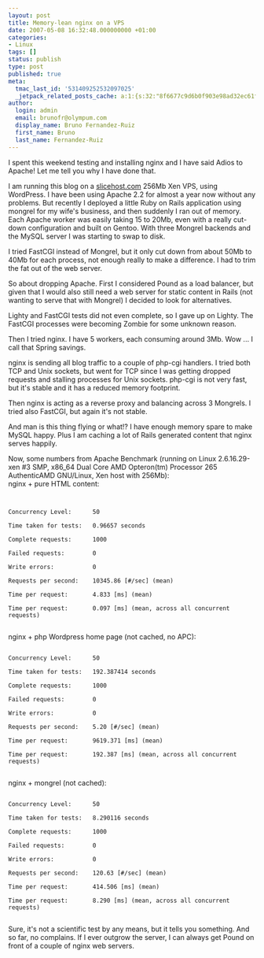 ```yaml
---
layout: post
title: Memory-lean nginx on a VPS
date: 2007-05-08 16:32:48.000000000 +01:00
categories:
- Linux
tags: []
status: publish
type: post
published: true
meta:
  tmac_last_id: '531409252532097025'
  _jetpack_related_posts_cache: a:1:{s:32:"8f6677c9d6b0f903e98ad32ec61f8deb";a:2:{s:7:"expires";i:1415333186;s:7:"payload";a:3:{i:0;a:1:{s:2:"id";i:97;}i:1;a:1:{s:2:"id";i:68;}i:2;a:1:{s:2:"id";i:315;}}}}
author:
  login: admin
  email: brunofr@olympum.com
  display_name: Bruno Fernandez-Ruiz
  first_name: Bruno
  last_name: Fernandez-Ruiz
---
```


I spent this weekend testing and installing nginx and I have said Adios to Apache! Let me tell you why I have done that.

<p>I am running this blog on a <a href="https://manage.slicehost.com/customers/signup?referrer=49029804">slicehost.com</a> 256Mb Xen VPS, using WordPress. I have been using Apache 2.2 for almost a year now without any problems. But recently I deployed a little Ruby on Rails application using mongrel for my wife's business, and then suddenly I ran out of memory.  Each Apache worker was easily taking 15 to 20Mb, even with a really cut-down configuration and built on Gentoo. With three Mongrel backends and the MySQL server I was starting to swap to disk.</p>
<p>I tried FastCGI instead of Mongrel, but it only cut down from about 50Mb to 40Mb for each process, not enough really to make a difference.  I had to trim the fat out of the web server.</p>
<p>So  about dropping Apache. First I considered Pound as a load balancer, but given that I would also still need a web server for static content in Rails (not wanting to serve that with Mongrel) I decided to look for alternatives.</p>
<p>Lighty and FastCGI tests did not even complete, so I gave up on Lighty. The FastCGI processes were becoming Zombie for some unknown reason.</p>
<p>Then I tried nginx. I have 5 workers, each consuming around 3Mb. Wow ... I call that Spring savings.</p>
<p>nginx is sending all blog traffic to a couple of php-cgi handlers. I tried both TCP and Unix sockets, but went for TCP since I was getting dropped requests and stalling processes for Unix sockets. php-cgi is not very fast, but it's stable and it has a reduced memory footprint.</p>
<p>Then nginx is acting as a reverse proxy and balancing across 3 Mongrels. I tried also FastCGI, but again it's not stable.</p>
<p>And man is this thing flying or what!? I have enough memory spare to make MySQL happy. Plus I am caching a lot of Rails generated content that nginx serves happily.</p>
<p>Now, some numbers from Apache Benchmark (running on Linux 2.6.16.29-xen #3 SMP, x86_64 Dual Core AMD Opteron(tm) Processor 265 AuthenticAMD GNU/Linux, Xen host with 256Mb):<br />
nginx + pure HTML content:</p>
<p><code><br />
Concurrency Level:      50<br />
Time taken for tests:   0.96657 seconds<br />
Complete requests:      1000<br />
Failed requests:        0<br />
Write errors:           0<br />
Requests per second:    10345.86 [#/sec] (mean)<br />
Time per request:       4.833 [ms] (mean)<br />
Time per request:       0.097 [ms] (mean, across all concurrent requests)<br />
</code></p>
<p>nginx + php Wordpress home page (not cached, no APC):<br />
<code><br />
Concurrency Level:      50<br />
Time taken for tests:   192.387414 seconds<br />
Complete requests:      1000<br />
Failed requests:        0<br />
Write errors:           0<br />
Requests per second:    5.20 [#/sec] (mean)<br />
Time per request:       9619.371 [ms] (mean)<br />
Time per request:       192.387 [ms] (mean, across all concurrent requests)<br />
</code></p>
<p>nginx + mongrel (not cached):<br />
<code><br />
Concurrency Level:      50<br />
Time taken for tests:   8.290116 seconds<br />
Complete requests:      1000<br />
Failed requests:        0<br />
Write errors:           0<br />
Requests per second:    120.63 [#/sec] (mean)<br />
Time per request:       414.506 [ms] (mean)<br />
Time per request:       8.290 [ms] (mean, across all concurrent requests)<br />
</code></p>
<p>Sure, it's not a scientific test by any means, but it tells you something. And so far, no complains. If I ever outgrow the server, I can always get Pound on front of a couple of nginx web servers.</p>
